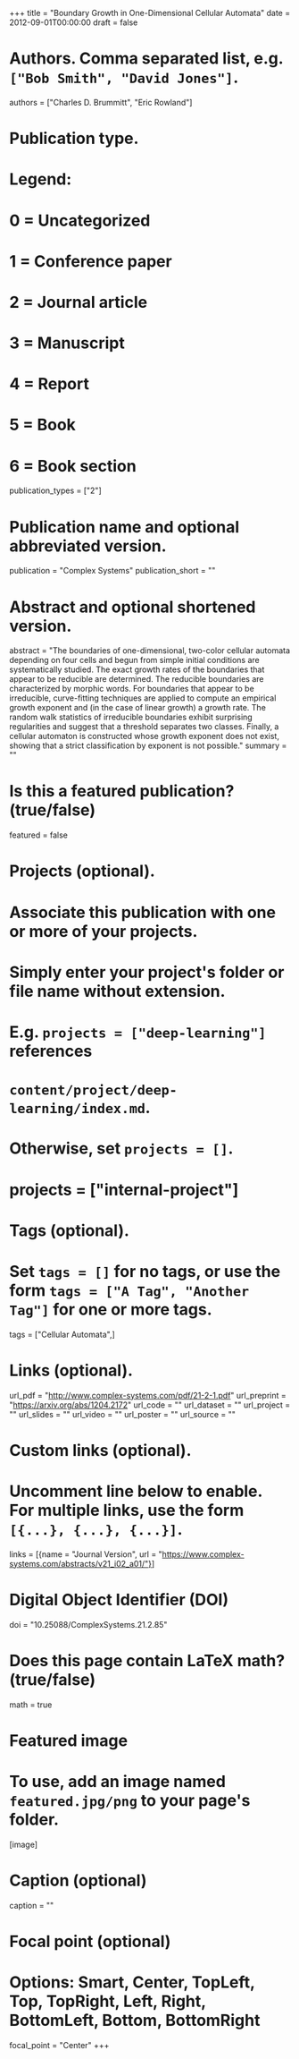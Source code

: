 +++
title = "Boundary Growth in One-Dimensional Cellular Automata"
date = 2012-09-01T00:00:00
draft = false

# Authors. Comma separated list, e.g. `["Bob Smith", "David Jones"]`.
authors = ["Charles D. Brummitt", "Eric Rowland"]


# Publication type.
# Legend:
# 0 = Uncategorized
# 1 = Conference paper
# 2 = Journal article
# 3 = Manuscript
# 4 = Report
# 5 = Book
# 6 = Book section
publication_types = ["2"]

# Publication name and optional abbreviated version.
publication = "Complex Systems"
publication_short = ""

# Abstract and optional shortened version.
abstract = "The boundaries of one-dimensional, two-color cellular automata depending on four cells and begun from simple initial conditions are systematically studied. The exact growth rates of the boundaries that appear to be reducible are determined. The reducible boundaries are characterized by morphic words. For boundaries that appear to be irreducible, curve-fitting techniques are applied to compute an empirical growth exponent and (in the case of linear growth) a growth rate. The random walk statistics of irreducible boundaries exhibit surprising regularities and suggest that a threshold separates two classes. Finally, a cellular automaton is constructed whose growth exponent does not exist, showing that a strict classification by exponent is not possible."
summary = ""

# Is this a featured publication? (true/false)
featured = false

# Projects (optional).
#   Associate this publication with one or more of your projects.
#   Simply enter your project's folder or file name without extension.
#   E.g. `projects = ["deep-learning"]` references 
#   `content/project/deep-learning/index.md`.
#   Otherwise, set `projects = []`.
# projects = ["internal-project"]

# Tags (optional).
#   Set `tags = []` for no tags, or use the form `tags = ["A Tag", "Another Tag"]` for one or more tags.
tags = ["Cellular Automata",]

# Links (optional).
url_pdf = "http://www.complex-systems.com/pdf/21-2-1.pdf"
url_preprint = "https://arxiv.org/abs/1204.2172"
url_code = ""
url_dataset = ""
url_project = ""
url_slides = ""
url_video = ""
url_poster = ""
url_source = ""

# Custom links (optional).
#   Uncomment line below to enable. For multiple links, use the form `[{...}, {...}, {...}]`.
links = [{name = "Journal Version", url = "https://www.complex-systems.com/abstracts/v21_i02_a01/"}]

# Digital Object Identifier (DOI)
doi = "10.25088/ComplexSystems.21.2.85"

# Does this page contain LaTeX math? (true/false)
math = true

# Featured image
# To use, add an image named `featured.jpg/png` to your page's folder. 
[image]
  # Caption (optional)
  caption = ""

  # Focal point (optional)
  # Options: Smart, Center, TopLeft, Top, TopRight, Left, Right, BottomLeft, Bottom, BottomRight
  focal_point = "Center"
+++


